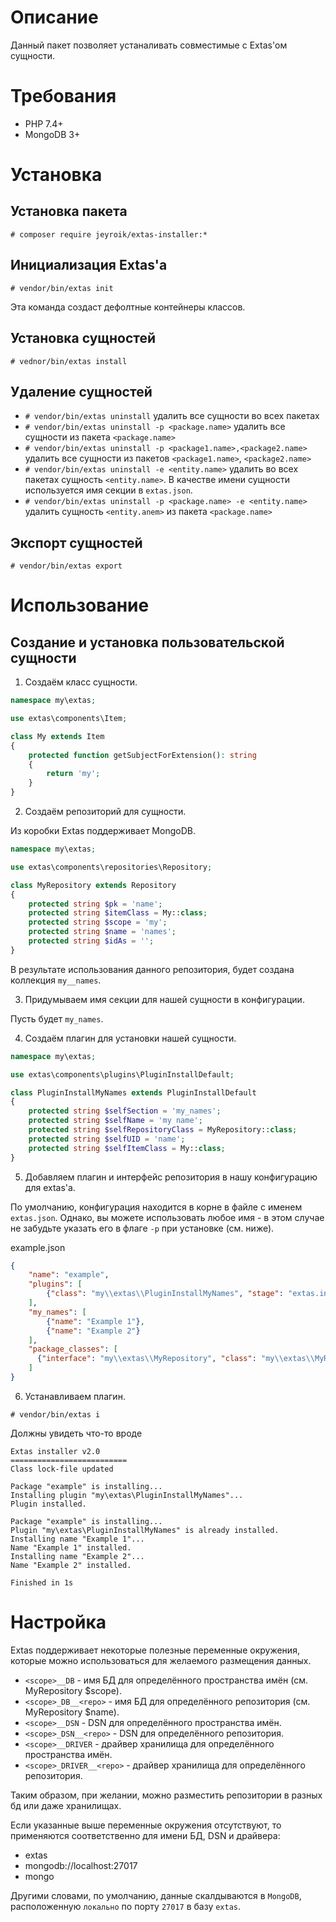 # Описание

Данный пакет позволяет устаналивать совместимые с Extas'ом сущности.

# Требования

- PHP 7.4+
- MongoDB 3+

# Установка

## Установка пакета

`# composer require jeyroik/extas-installer:*`

## Инициализация Extas'a

`# vendor/bin/extas init`

Эта команда создаст дефолтные контейнеры классов.

## Установка сущностей

`# vednor/bin/extas install`

## Удаление сущностей

- `# vendor/bin/extas uninstall` удалить все сущности во всех пакетах
- `# vendor/bin/extas uninstall -p <package.name>` удалить все сущности из пакета `<package.name>`
- `# vendor/bin/extas uninstall -p <package1.name>,<package2.name>` удалить все сущности из пакетов `<package1.name>`, `<package2.name>`
- `# vendor/bin/extas uninstall -e <entity.name>` удалить во всех пакетах сущность `<entity.name>`. В качестве имени сущности используется имя секции в `extas.json`.
- `# vendor/bin/extas uninstall -p <package.name> -e <entity.name>` удалить сущность `<entity.anem>` из пакета `<package.name>`

## Экспорт сущностей

`# vendor/bin/extas export`

# Использование

## Создание и установка пользовательской сущности

1. Создаём класс сущности.

```php
namespace my\extas;

use extas\components\Item;

class My extends Item
{
    protected function getSubjectForExtension(): string
    {
        return 'my';
    }
}
```

2. Создаём репозиторий для сущности.

Из коробки Extas поддерживает MongoDB.

```php
namespace my\extas;

use extas\components\repositories\Repository;

class MyRepository extends Repository
{
    protected string $pk = 'name';
    protected string $itemClass = My::class;
    protected string $scope = 'my';
    protected string $name = 'names';
    protected string $idAs = '';
}
```

В результате использования данного репозитория, будет создана коллекция `my__names`.

3. Придумываем имя секции для нашей сущности в конфигурации.

Пусть будет `my_names`.

4. Создаём плагин для установки нашей сущности.

```php
namespace my\extas;

use extas\components\plugins\PluginInstallDefault;

class PluginInstallMyNames extends PluginInstallDefault
{
    protected string $selfSection = 'my_names';
    protected string $selfName = 'my name';
    protected string $selfRepositoryClass = MyRepository::class;
    protected string $selfUID = 'name';
    protected string $selfItemClass = My::class;
}
```

5. Добавляем плагин и интерфейс репозитория в нашу конфигурацию для extas'a.

По умолчанию, конфигурация находится в корне в файле с именем `extas.json`.
Однако, вы можете использовать любое имя - в этом случае не забудьте указать его в флаге `-p` при установке (см. ниже).

example.json
```json
{
    "name": "example",
    "plugins": [
        {"class": "my\\extas\\PluginInstallMyNames", "stage": "extas.install"}
    ],
    "my_names": [
        {"name": "Example 1"},
        {"name": "Example 2"}
    ],
    "package_classes": [
      {"interface": "my\\extas\\MyRepository", "class": "my\\extas\\MyRepository"}
    ]
}
```

6. Устанавливаем плагин.

`# vendor/bin/extas i`

Должны увидеть что-то вроде

```
Extas installer v2.0
==========================
Class lock-file updated

Package "example" is installing...
Installing plugin "my\extas\PluginInstallMyNames"...
Plugin installed.

Package "example" is installing...
Plugin "my\extas\PluginInstallMyNames" is already installed.
Installing name "Example 1"...
Name "Example 1" installed.
Installing name "Example 2"...
Name "Example 2" installed.

Finished in 1s
```

# Настройка

Extas поддерживает некоторые полезные переменные окружения, которые можно использоваться для желаемого размещения данных.

- `<scope>__DB` - имя БД для определённого пространства имён (см. MyRepository $scope).
- `<scope>_DB__<repo>` - имя БД для определённого репозитория (см. MyRepository $name).
- `<scope>__DSN` - DSN для определённого пространства имён.
- `<scope>_DSN__<repo>` - DSN для определённого репозитория.
- `<scope>__DRIVER` - драйвер хранилища для определённого пространства имён.
- `<scope>_DRIVER__<repo>` - драйвер хранилища для определённого репозитория.

Таким образом, при желании, можно разместить репозитории в разных бд или даже хранилищах.

Если указанные выше переменные окружения отсутствуют, то применяются соответственно для имени БД, DSN и драйвера:
- extas
- mongodb://localhost:27017
- mongo

Другими словами, по умолчанию, данные скалдываются в `MongoDB`, расположенную `локально` по порту `27017` в базу `extas`.
